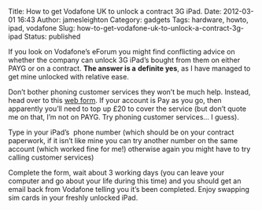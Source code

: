 Title: How to get Vodafone UK to unlock a contract 3G iPad.
Date: 2012-03-01 16:43
Author: jamesleighton
Category: gadgets
Tags: hardware, howto, ipad, vodafone
Slug: how-to-get-vodafone-uk-to-unlock-a-contract-3g-ipad
Status: published

If you look on Vodafone’s eForum you might find conflicting advice on whether the company can unlock 3G iPad’s bought from them on either PAYG or on a contract. **The answer is a** **definite yes**, as I have managed to get mine unlocked with relative ease.

Don’t bother phoning customer services they won’t be much help. Instead, head over to this [web form](http://campaigns.vodafone.co.uk/UnlockCodeRequestForm/). If your account is Pay as you go, then apparently you’ll need to top up £20 to cover the service (but don’t quote me on that, I’m not on PAYG. Try phoning customer services… I guess).

Type in your iPad’s  phone number (which should be on your contract paperwork, if it isn’t like mine you can try another number on the same account (which worked fine for me!) otherwise again you might have to try calling customer services)

Complete the form, wait about 3 working days (you can leave your computer and go about your life during this time) and you should get an email back from Vodafone telling you it’s been completed. Enjoy swapping sim cards in your freshly unlocked iPad.
